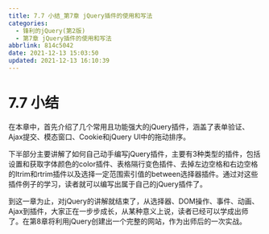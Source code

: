 ```yaml
---
title: 7.7 小结_第7章 jQuery插件的使用和写法
categories:
  - 锋利的jQuery(第2版)
  - 第7章 jQuery插件的使用和写法
abbrlink: 814c5042
date: 2021-12-13 15:03:50
updated: 2021-12-13 16:10:39
---
```

# 7.7 小结
在本章中，首先介绍了几个常用且功能强大的jQuery插件，涵盖了表单验证、Ajax提交、模态窗口、Cookie和jQuery UI中的拖动排序。

下半部分主要讲解了如何自己动手编写jQuery插件，主要有3种类型的插件，包括设置和获取字体颜色的color插件、表格隔行变色插件、去掉左边空格和右边空格的ltrim和rtrim插件以及选择一定范围索引值的between选择器插件。通过对这些插件例子的学习，读者就可以编写出属于自己的jQuery插件了。

到这一章为止，对jQuery的讲解就结束了，从选择器、DOM操作、事件、动画、Ajax到插件，大家正在一步步成长，从某种意义上说，读者已经可以学成出师了。在第8章将利用jQuery创建出一个完整的网站，作为出师后的一次实战。
